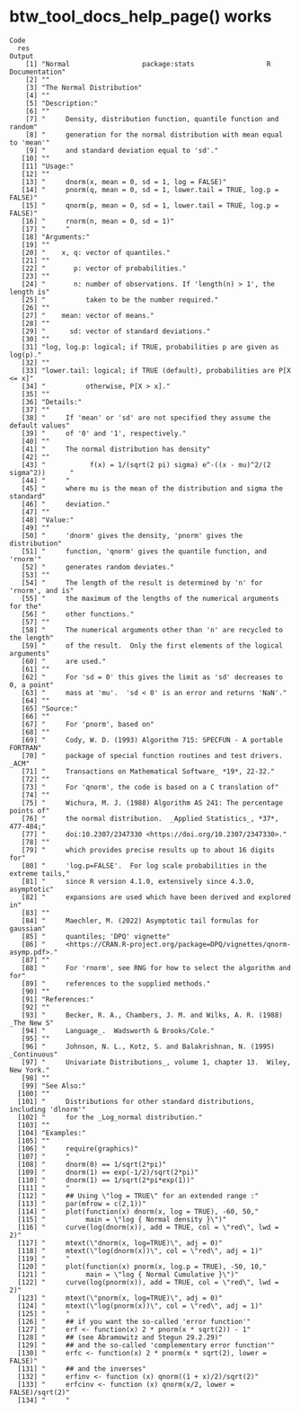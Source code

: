# btw_tool_docs_help_page() works

    Code
      res
    Output
        [1] "Normal                  package:stats                  R Documentation"  
        [2] ""                                                                        
        [3] "The Normal Distribution"                                                 
        [4] ""                                                                        
        [5] "Description:"                                                            
        [6] ""                                                                        
        [7] "     Density, distribution function, quantile function and random"       
        [8] "     generation for the normal distribution with mean equal to 'mean'"   
        [9] "     and standard deviation equal to 'sd'."                              
       [10] ""                                                                        
       [11] "Usage:"                                                                  
       [12] ""                                                                        
       [13] "     dnorm(x, mean = 0, sd = 1, log = FALSE)"                            
       [14] "     pnorm(q, mean = 0, sd = 1, lower.tail = TRUE, log.p = FALSE)"       
       [15] "     qnorm(p, mean = 0, sd = 1, lower.tail = TRUE, log.p = FALSE)"       
       [16] "     rnorm(n, mean = 0, sd = 1)"                                         
       [17] "     "                                                                   
       [18] "Arguments:"                                                              
       [19] ""                                                                        
       [20] "    x, q: vector of quantiles."                                          
       [21] ""                                                                        
       [22] "       p: vector of probabilities."                                      
       [23] ""                                                                        
       [24] "       n: number of observations. If 'length(n) > 1', the length is"     
       [25] "          taken to be the number required."                              
       [26] ""                                                                        
       [27] "    mean: vector of means."                                              
       [28] ""                                                                        
       [29] "      sd: vector of standard deviations."                                
       [30] ""                                                                        
       [31] "log, log.p: logical; if TRUE, probabilities p are given as log(p)."      
       [32] ""                                                                        
       [33] "lower.tail: logical; if TRUE (default), probabilities are P[X <= x]"     
       [34] "          otherwise, P[X > x]."                                          
       [35] ""                                                                        
       [36] "Details:"                                                                
       [37] ""                                                                        
       [38] "     If 'mean' or 'sd' are not specified they assume the default values" 
       [39] "     of '0' and '1', respectively."                                      
       [40] ""                                                                        
       [41] "     The normal distribution has density"                                
       [42] ""                                                                        
       [43] "           f(x) = 1/(sqrt(2 pi) sigma) e^-((x - mu)^2/(2 sigma^2))      "
       [44] "     "                                                                   
       [45] "     where mu is the mean of the distribution and sigma the standard"    
       [46] "     deviation."                                                         
       [47] ""                                                                        
       [48] "Value:"                                                                  
       [49] ""                                                                        
       [50] "     'dnorm' gives the density, 'pnorm' gives the distribution"          
       [51] "     function, 'qnorm' gives the quantile function, and 'rnorm'"         
       [52] "     generates random deviates."                                         
       [53] ""                                                                        
       [54] "     The length of the result is determined by 'n' for 'rnorm', and is"  
       [55] "     the maximum of the lengths of the numerical arguments for the"      
       [56] "     other functions."                                                   
       [57] ""                                                                        
       [58] "     The numerical arguments other than 'n' are recycled to the length"  
       [59] "     of the result.  Only the first elements of the logical arguments"   
       [60] "     are used."                                                          
       [61] ""                                                                        
       [62] "     For 'sd = 0' this gives the limit as 'sd' decreases to 0, a point"  
       [63] "     mass at 'mu'.  'sd < 0' is an error and returns 'NaN'."             
       [64] ""                                                                        
       [65] "Source:"                                                                 
       [66] ""                                                                        
       [67] "     For 'pnorm', based on"                                              
       [68] ""                                                                        
       [69] "     Cody, W. D. (1993) Algorithm 715: SPECFUN - A portable FORTRAN"     
       [70] "     package of special function routines and test drivers.  _ACM"       
       [71] "     Transactions on Mathematical Software_ *19*, 22-32."                
       [72] ""                                                                        
       [73] "     For 'qnorm', the code is based on a C translation of"               
       [74] ""                                                                        
       [75] "     Wichura, M. J. (1988) Algorithm AS 241: The percentage points of"   
       [76] "     the normal distribution.  _Applied Statistics_, *37*, 477-484;"     
       [77] "     doi:10.2307/2347330 <https://doi.org/10.2307/2347330>."             
       [78] ""                                                                        
       [79] "     which provides precise results up to about 16 digits for"           
       [80] "     'log.p=FALSE'.  For log scale probabilities in the extreme tails,"  
       [81] "     since R version 4.1.0, extensively since 4.3.0, asymptotic"         
       [82] "     expansions are used which have been derived and explored in"        
       [83] ""                                                                        
       [84] "     Maechler, M. (2022) Asymptotic tail formulas for gaussian"          
       [85] "     quantiles; 'DPQ' vignette"                                          
       [86] "     <https://CRAN.R-project.org/package=DPQ/vignettes/qnorm-asymp.pdf>."
       [87] ""                                                                        
       [88] "     For 'rnorm', see RNG for how to select the algorithm and for"       
       [89] "     references to the supplied methods."                                
       [90] ""                                                                        
       [91] "References:"                                                             
       [92] ""                                                                        
       [93] "     Becker, R. A., Chambers, J. M. and Wilks, A. R. (1988) _The New S"  
       [94] "     Language_.  Wadsworth & Brooks/Cole."                               
       [95] ""                                                                        
       [96] "     Johnson, N. L., Kotz, S. and Balakrishnan, N. (1995) _Continuous"   
       [97] "     Univariate Distributions_, volume 1, chapter 13.  Wiley, New York." 
       [98] ""                                                                        
       [99] "See Also:"                                                               
      [100] ""                                                                        
      [101] "     Distributions for other standard distributions, including 'dlnorm'" 
      [102] "     for the _Log_normal distribution."                                  
      [103] ""                                                                        
      [104] "Examples:"                                                               
      [105] ""                                                                        
      [106] "     require(graphics)"                                                  
      [107] "     "                                                                   
      [108] "     dnorm(0) == 1/sqrt(2*pi)"                                           
      [109] "     dnorm(1) == exp(-1/2)/sqrt(2*pi)"                                   
      [110] "     dnorm(1) == 1/sqrt(2*pi*exp(1))"                                    
      [111] "     "                                                                   
      [112] "     ## Using \"log = TRUE\" for an extended range :"                    
      [113] "     par(mfrow = c(2,1))"                                                
      [114] "     plot(function(x) dnorm(x, log = TRUE), -60, 50,"                    
      [115] "          main = \"log { Normal density }\")"                            
      [116] "     curve(log(dnorm(x)), add = TRUE, col = \"red\", lwd = 2)"           
      [117] "     mtext(\"dnorm(x, log=TRUE)\", adj = 0)"                             
      [118] "     mtext(\"log(dnorm(x))\", col = \"red\", adj = 1)"                   
      [119] "     "                                                                   
      [120] "     plot(function(x) pnorm(x, log.p = TRUE), -50, 10,"                  
      [121] "          main = \"log { Normal Cumulative }\")"                         
      [122] "     curve(log(pnorm(x)), add = TRUE, col = \"red\", lwd = 2)"           
      [123] "     mtext(\"pnorm(x, log=TRUE)\", adj = 0)"                             
      [124] "     mtext(\"log(pnorm(x))\", col = \"red\", adj = 1)"                   
      [125] "     "                                                                   
      [126] "     ## if you want the so-called 'error function'"                      
      [127] "     erf <- function(x) 2 * pnorm(x * sqrt(2)) - 1"                      
      [128] "     ## (see Abramowitz and Stegun 29.2.29)"                             
      [129] "     ## and the so-called 'complementary error function'"                
      [130] "     erfc <- function(x) 2 * pnorm(x * sqrt(2), lower = FALSE)"          
      [131] "     ## and the inverses"                                                
      [132] "     erfinv <- function (x) qnorm((1 + x)/2)/sqrt(2)"                    
      [133] "     erfcinv <- function (x) qnorm(x/2, lower = FALSE)/sqrt(2)"          
      [134] "     "                                                                   

